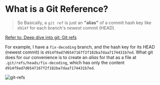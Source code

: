 # What is a Git Reference?

> So Basically, a `git ref` is just an **"alias"** of a commit hash key like `d914f` for each branch's _newest_ commit (HEAD).

[Refer to: Deep dive into git: Git refs](https://aboullaite.me/deep-dive-into-git-git-refs/)

For example, I have a `fix-decoding` branch, and the hash key for its HEAD (newest commit) is `d914f9ad7d6547167f2f182ba7daa7174431b7ed`. 
What git does for our convenience is to create an _alias_ for that as a file at `.git/refs/heads/fix-decoding`, which has only the content `d914f9ad7d6547167f2f182ba7daa7174431b7ed`.


![git-refs](https://user-images.githubusercontent.com/14041622/55668940-5aee7000-58a3-11e9-9f8a-0cf66091b556.gif)
